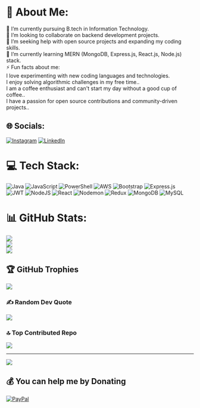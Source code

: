 # 💫 About Me:
 🔭 I’m currently pursuing B.tech in Information Technology.<br>
 👯 I’m looking to collaborate on backend development projects.<br>
 🤝 I’m seeking help with open source projects and expanding my coding skills.<br>
 🌱 I’m currently learning MERN (MongoDB, Express.js, React.js, Node.js) stack.<br>
 ⚡ Fun facts about me:<br>
  I love experimenting with new coding languages and technologies.<br>
  I enjoy solving algorithmic challenges in my free time..<br>
  I am a coffee enthusiast and can't start my day without a good cup of coffee..<br>
  I have a passion for open source contributions and community-driven projects..<br>

## 🌐 Socials:
[![Instagram](https://img.shields.io/badge/Instagram-%23E4405F.svg?logo=Instagram&logoColor=white)](https://instagram.com/ella_s.men) [![LinkedIn](https://img.shields.io/badge/LinkedIn-%230077B5.svg?logo=linkedin&logoColor=white)](https://linkedin.com/in/Udhaya-kumar-admin) 

# 💻 Tech Stack:
![Java](https://img.shields.io/badge/java-%23ED8B00.svg?style=flat&logo=openjdk&logoColor=white) ![JavaScript](https://img.shields.io/badge/javascript-%23323330.svg?style=flat&logo=javascript&logoColor=%23F7DF1E) ![PowerShell](https://img.shields.io/badge/PowerShell-%235391FE.svg?style=flat&logo=powershell&logoColor=white) ![AWS](https://img.shields.io/badge/AWS-%23FF9900.svg?style=flat&logo=amazon-aws&logoColor=white) ![Bootstrap](https://img.shields.io/badge/bootstrap-%238511FA.svg?style=flat&logo=bootstrap&logoColor=white) ![Express.js](https://img.shields.io/badge/express.js-%23404d59.svg?style=flat&logo=express&logoColor=%2361DAFB) ![JWT](https://img.shields.io/badge/JWT-black?style=flat&logo=JSON%20web%20tokens) ![NodeJS](https://img.shields.io/badge/node.js-6DA55F?style=flat&logo=node.js&logoColor=white) ![React](https://img.shields.io/badge/react-%2320232a.svg?style=flat&logo=react&logoColor=%2361DAFB) ![Nodemon](https://img.shields.io/badge/NODEMON-%23323330.svg?style=flat&logo=nodemon&logoColor=%BBDEAD) ![Redux](https://img.shields.io/badge/redux-%23593d88.svg?style=flat&logo=redux&logoColor=white) ![MongoDB](https://img.shields.io/badge/MongoDB-%234ea94b.svg?style=flat&logo=mongodb&logoColor=white) ![MySQL](https://img.shields.io/badge/mysql-%2300000f.svg?style=flat&logo=mysql&logoColor=white)
# 📊 GitHub Stats:
![](https://github-readme-stats.vercel.app/api?username=Udhaya-s&theme=dark&hide_border=true&include_all_commits=true&count_private=false)<br/>
![](https://github-readme-streak-stats.herokuapp.com/?user=Udhaya-s&theme=dark&hide_border=true)<br/>
![](https://github-readme-stats.vercel.app/api/top-langs/?username=Udhaya-s&theme=dark&hide_border=true&include_all_commits=true&count_private=false&layout=compact)

## 🏆 GitHub Trophies
![](https://github-profile-trophy.vercel.app/?username=Udhaya-s&theme=radical&no-frame=true&no-bg=false&margin-w=4)

### ✍️ Random Dev Quote
![](https://quotes-github-readme.vercel.app/api?type=horizontal&theme=tokyonight)

### 🔝 Top Contributed Repo
![](https://github-contributor-stats.vercel.app/api?username=Udhaya-s&limit=5&theme=nord&combine_all_yearly_contributions=true)

---
[![](https://visitcount.itsvg.in/api?id=Udhaya-s&icon=2&color=0)](https://visitcount.itsvg.in)

  ## 💰 You can help me by Donating
  [![PayPal](https://img.shields.io/badge/PayPal-00457C?style=for-the-badge&logo=paypal&logoColor=white)](https://paypal.me/Udhaya0316) 

  
<!-- Proudly created with GPRM ( https://gprm.itsvg.in ) -->
